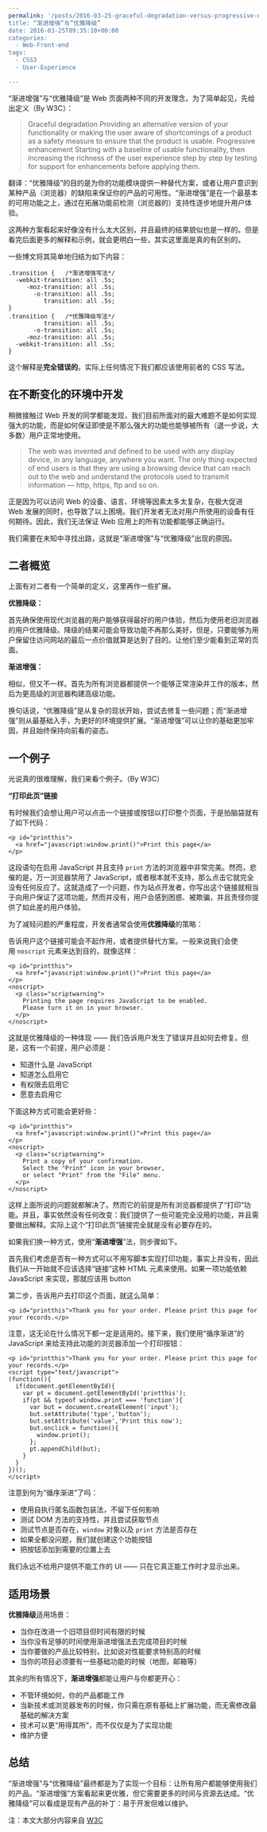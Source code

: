 ```yaml
---
permalink: '/posts/2016-03-25-graceful-degradation-versus-progressive-enhancement.html
title: “渐进增强”与“优雅降级”
date: 2016-03-25T09:35:10+00:00
categories:
  - Web-Front-end
tags:
  - CSS3
  - User-Experience

---
```




“渐进增强”与“优雅降级”是 Web 页面两种不同的开发理念，为了简单起见，先给出定义（By W3C）：

> Graceful degradation Providing an alternative version of your functionality or making the user aware of shortcomings of a product as a safety measure to ensure that the product is usable. Progressive enhancement Starting with a baseline of usable functionality, then increasing the richness of the user experience step by step by testing for support for enhancements before applying them.

翻译：“优雅降级”的目的是为你的功能模块提供一种替代方案，或者让用户意识到某种产品（浏览器）的缺陷来保证你的产品的可用性。“渐进增强”是在一个最基本的可用功能之上，通过在拓展功能前检测（浏览器的）支持性逐步地提升用户体验。

这两种方案看起来好像没有什么太大区别，并且最终的结果貌似也是一样的。但是看完后面更多的解释和示例，就会更明白一些，其实这里面是真的有区别的。

一些博文将其简单地归结为如下内容：

```
.transition {   /*渐进增强写法*/
  -webkit-transition: all .5s;
     -moz-transition: all .5s;
       -o-transition: all .5s;
          transition: all .5s;  
} 
.transition {   /*优雅降级写法*/ 
          transition: all .5s;
       -o-transition: all .5s;
     -moz-transition: all .5s;
  -webkit-transition: all .5s;
}
```

这个解释是**完全错误的**。实际上任何情况下我们都应该使用前者的 CSS 写法。

<!--more-->

## 在不断变化的环境中开发

稍微接触过 Web 开发的同学都能发现，我们目前所面对的最大难题不是如何实现强大的功能，而是如何保证即使是不那么强大的功能也能够被所有（退一步说，大多数）用户正常地使用。

> The web was invented and defined to be used with any display device, in any language, anywhere you want. The only thing expected of end users is that they are using a browsing device that can reach out to the web and understand the protocols used to transmit information — http, https, ftp and so on.

正是因为可以访问 Web 的设备、语言、环境等因素太多太复杂，在极大促进 Web 发展的同时，也导致了以上困境。我们开发者无法对用户所使用的设备有任何期待。因此，我们无法保证 Web 应用上的所有功能都能够正确运行。

我们需要在未知中寻找出路，这就是“渐进增强”与“优雅降级”出现的原因。

## 二者概览

上面有对二者有一个简单的定义，这里再作一些扩展。

**优雅降级：**

首先确保使用现代浏览器的用户能够获得最好的用户体验，然后为使用老旧浏览器的用户优雅降级。降级的结果可能会导致功能不再那么美好，但是，只要能够为用户保留住访问网站的最后一点价值就算是达到了目的。让他们至少能看到正常的页面。

**渐进增强：**

相似，但又不一样。首先为所有浏览器都提供一个能够正常渲染并工作的版本，然后为更高级的浏览器构建高级功能。

换句话说，“优雅降级”是从复杂的现状开始，尝试去修复一些问题；而“渐进增强”则从最基础入手，为更好的环境提供扩展。“渐进增强”可以让你的基础更加牢固，并且始终保持向前看的姿态。

## 一个例子

光说真的很难理解，我们来看个例子。（By W3C）

**“打印此页”链接**

有时候我们会想让用户可以点击一个链接或按钮以打印整个页面，于是拍脑袋就有了如下代码：

```
<p id="printthis">
  <a href="javascript:window.print()">Print this page</a>
</p>
```

这段语句在启用 JavaScript 并且支持 `print` 方法的浏览器中非常完美。然而，悲催的是，万一浏览器禁用了 JavaScript，或者根本就不支持，那么点击它就完全没有任何反应了。这就造成了一个问题，作为站点开发者，你写出这个链接就相当于向用户保证了这项功能，然而并没有，用户会感到困惑、被欺骗，并且责怪你提供了如此差的用户体验。

为了减轻问题的严重程度，开发者通常会使用**优雅降级**的策略：

告诉用户这个链接可能会不起作用，或者提供替代方案。一般来说我们会使用 `noscript` 元素来达到目的，就像这样：

```
<p id="printthis">
  <a href="javascript:window.print()">Print this page</a>
</p>
<noscript>
  <p class="scriptwarning">
    Printing the page requires JavaScript to be enabled. 
    Please turn it on in your browser.
  </p>
</noscript>
```

这就是优雅降级的一种体现 —— 我们告诉用户发生了错误并且如何去修复。但是，这有一个前提，用户必须是：

  * 知道什么是 JavaScript
  * 知道怎么启用它
  * 有权限去启用它
  * 愿意去启用它

下面这种方式可能会更好些：

```
<p id="printthis">
  <a href="javascript:window.print()">Print this page</a>
</p>
<noscript>
  <p class="scriptwarning">
    Print a copy of your confirmation. 
    Select the "Print" icon in your browser,
    or select "Print" from the "File" menu.
  </p>
</noscript>
```

这样上面所说的问题就都解决了。然而它的前提是所有浏览器都提供了“打印”功能。并且，事实依然没有任何改变：我们提供了一些可能完全没用的功能，并且需要做出解释。实际上这个“打印此页”链接完全就是没有必要存在的。

如果我们换一种方式，使用“**渐进增强**”法，则步骤如下。

首先我们考虑是否有一种方式可以不用写脚本实现打印功能，事实上并没有，因此我们从一开始就不应该选择“链接”这种 HTML 元素来使用。如果一项功能依赖 JavaScript 来实现，那就应该用 button

第二步，告诉用户去打印这个页面，就这么简单：

```
<p id="printthis">Thank you for your order. Please print this page for your records.</p>
```

注意，这无论在什么情况下都一定是适用的。接下来，我们使用“循序渐进”的 JavaScript 来给支持此功能的浏览器添加一个打印按钮：

```
<p id="printthis">Thank you for your order. Please print this page for your records.</p>
<script type="text/javascript">
(function(){
  if(document.getElementById){
    var pt = document.getElementById('printthis');
    if(pt && typeof window.print === 'function'){
      var but = document.createElement('input');
      but.setAttribute('type','button');
      but.setAttribute('value','Print this now');
      but.onclick = function(){
        window.print();
      };
      pt.appendChild(but);
    }
  }
})();
</script>
```

注意到何为“循序渐进”了吗：

  * 使用自执行匿名函数包装法，不留下任何影响
  * 测试 DOM 方法的支持性，并且尝试获取节点
  * 测试节点是否存在，`window` 对象以及 `print` 方法是否存在
  * 如果全都没问题，我们就创建这个功能按钮
  * 把按钮添加到需要的位置上去

我们永远不给用户提供不能工作的 UI —— 只在它真正能工作时才显示出来。

## 适用场景

**优雅降级**适用场景：

  * 当你在改进一个旧项目但时间有限的时候
  * 当你没有足够的时间使用渐进增强法去完成项目的时候
  * 当你要做的产品比较特别，比如说对性能要求特别高的时候
  * 当你的项目必须要有一些基础功能的时候（地图，邮箱等）

其余的所有情况下，**渐进增强**都能让用户与你都更开心：

  * 不管环境如何，你的产品都能工作
  * 当新技术或浏览器发布的时候，你只需在原有基础上扩展功能，而无需修改最基础的解决方案
  * 技术可以更“用得其所”，而不仅仅是为了实现功能
  * 维护方便

## 总结

“渐进增强”与“优雅降级”最终都是为了实现一个目标：让所有用户都能够使用我们的产品。“渐进增强”方案看起来更优雅，但它需要更多的时间与资源去达成。“优雅降级”可以看成是现有产品的补丁：易于开发但难以维护。

注：本文大部分内容来自 <a href="https://www.w3.org/wiki/Graceful_degradation_versus_progressive_enhancement" target="_blank">W3C</a>
